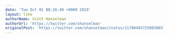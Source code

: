 ```yaml
---
date: 'Tue Oct 01 08:26:48 +0000 2019'
layout: like
authorName: Scott Hanselman
authorUrl: 'https://twitter.com/shanselman'
originalPost: 'https://twitter.com/shanselman/status/1178949372509208576'
---
```

